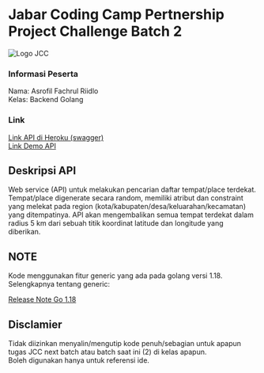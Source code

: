 # Jabar Coding Camp Pertnership Project Challenge Batch 2
![Logo JCC](https://github.com/asrofilfachrulr/Final-Project---JCC-Golang-2022/blob/main/logo.png)

### Informasi Peserta  

Nama: Asrofil Fachrul Riidlo   
Kelas: Backend Golang 


### Link  

[Link API di Heroku (swagger)](#)   
[Link Demo API](#)

## Deskripsi API
Web service (API) untuk melakukan pencarian daftar tempat/place terdekat. Tempat/place digenerate secara random, memiliki atribut dan constraint yang melekat pada region (kota/kabupaten/desa/keluarahan/kecamatan) yang ditempatinya. API akan mengembalikan semua tempat terdekat dalam radius 5 km dari sebuah titik koordinat latitude dan longitude yang diberikan.


## NOTE   

Kode menggunakan fitur generic yang ada pada golang versi 1.18. Selengkapnya tentang generic: 

[Release Note Go 1.18](https://tip.golang.org/doc/go1.18#generics)   


## Disclamier  

Tidak diizinkan menyalin/mengutip kode penuh/sebagian untuk apapun tugas JCC next batch atau batch saat ini (2) di kelas apapun.  
Boleh digunakan hanya untuk referensi ide.

